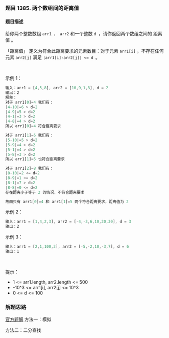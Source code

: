 ### 题目 1385. 两个数组间的距离值
#### 题目描述
给你两个整数数组 `arr1 ， arr2` 和一个整数 `d `，请你返回两个数组之间的 距离值 。

「距离值」 定义为符合此距离要求的元素数目：对于元素 `arr1[i]` ，不存在任何元素 `arr2[j]` 满足 `|arr1[i]-arr2[j]| <= d `。

 

示例 1：

```js
输入：arr1 = [4,5,8], arr2 = [10,9,1,8], d = 2
输出：2
解释：
对于 arr1[0]=4 我们有：
|4-10|=6 > d=2 
|4-9|=5 > d=2 
|4-1|=3 > d=2 
|4-8|=4 > d=2 
所以 arr1[0]=4 符合距离要求

对于 arr1[1]=5 我们有：
|5-10|=5 > d=2 
|5-9|=4 > d=2 
|5-1|=4 > d=2 
|5-8|=3 > d=2
所以 arr1[1]=5 也符合距离要求

对于 arr1[2]=8 我们有：
|8-10|=2 <= d=2
|8-9|=1 <= d=2
|8-1|=7 > d=2
|8-8|=0 <= d=2
存在距离小于等于 2 的情况，不符合距离要求 

故而只有 arr1[0]=4 和 arr1[1]=5 两个符合距离要求，距离值为 2
```
示例 2：

```js
输入：arr1 = [1,4,2,3], arr2 = [-4,-3,6,10,20,30], d = 3
输出：2
```
示例 3：

```js
输入：arr1 = [2,1,100,3], arr2 = [-5,-2,10,-3,7], d = 6
输出：1
```
 

提示：

- 1 <= arr1.length, arr2.length <= 500
- -10^3 <= arr1[i], arr2[j] <= 10^3
- 0 <= d <= 100

### 解题思路
[官方题解](https://leetcode-cn.com/problems/find-the-distance-value-between-two-arrays/solution/liang-ge-shu-zu-jian-de-ju-chi-zhi-by-leetcode-sol/)
方法一：模拟

方法二：二分查找
